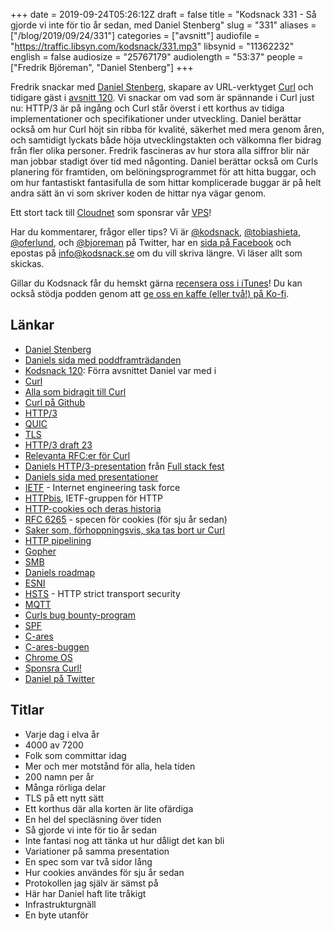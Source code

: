 +++
date = 2019-09-24T05:26:12Z
draft = false
title = "Kodsnack 331 - Så gjorde vi inte för tio år sedan, med Daniel Stenberg"
slug = "331"
aliases = ["/blog/2019/09/24/331"]
categories = ["avsnitt"]
audiofile = "https://traffic.libsyn.com/kodsnack/331.mp3"
libsynid = "11362232"
english = false
audiosize = "25767179"
audiolength = "53:37"
people = ["Fredrik Björeman", "Daniel Stenberg"]
+++

Fredrik snackar med [Daniel Stenberg](https://daniel.haxx.se/), skapare av URL-verktyget [Curl](https://curl.haxx.se/) och tidigare gäst i [avsnitt 120](https://kodsnack.se/120/). Vi snackar om vad som är spännande i Curl just nu: HTTP/3 är på ingång och Curl står överst i ett korthus av tidiga implementationer och specifikationer under utveckling. Daniel berättar också om hur Curl höjt sin ribba för kvalité, säkerhet med mera genom åren, och samtidigt lyckats både höja utvecklingstakten och välkomna fler bidrag från fler olika personer. Fredrik fascineras av hur stora alla siffror blir när man jobbar stadigt över tid med någonting. Daniel berättar också om Curls planering för framtiden, om belöningsprogrammet för att hitta buggar, och om hur fantastiskt fantasifulla de som hittar komplicerade buggar är på helt andra sätt än vi som skriver koden de hittar nya vägar genom.

Ett stort tack till [Cloudnet](http://www.cloudnet.se) som sponsrar vår [VPS](http://en.wikipedia.org/wiki/Virtual_private_server)!

Har du kommentarer, frågor eller tips? Vi är [@kodsnack](https://www.twitter.com/kodsnack), [@tobiashieta](https://www.twitter.com/tobiashieta), [@oferlund](https://www.twitter.com/oferlund), och [@bjoreman](https://www.twitter.com/bjoreman) på Twitter, har en [sida på Facebook](https://www.facebook.com/kodsnack) och epostas på [info@kodsnack.se](mailto:info@kodsnack.se) om du vill skriva längre. Vi läser allt som skickas.

Gillar du Kodsnack får du hemskt gärna [recensera oss i iTunes](http://itunes.apple.com/se/podcast/kodsnack/id561631498?l=en)! Du kan också stödja podden genom att <a href="https://ko-fi.com/kodsnack" rel="payment">ge oss en kaffe (eller två!) på Ko-fi</a>.

## Länkar ##
* [Daniel Stenberg](https://daniel.haxx.se/)
* [Daniels sida med poddframträdanden](https://daniel.haxx.se/podcasts.html)
* [Kodsnack 120](https://kodsnack.se/120/): Förra avsnittet Daniel var med i
* [Curl](https://curl.haxx.se/)
* [Alla som bidragit till Curl](https://curl.haxx.se/docs/thanks.html)
* [Curl på Github](https://github.com/curl)
* [HTTP/3](https://en.wikipedia.org/wiki/HTTP/3)
* [QUIC](https://en.wikipedia.org/wiki/QUIC)
* [TLS](https://en.wikipedia.org/wiki/Transport_Layer_Security)
* [HTTP/3 draft 23](https://tools.ietf.org/html/draft-ietf-quic-http-23)
* [Relevanta RFC:er för Curl](https://curl.haxx.se/rfc/)
* [Daniels HTTP/3-presentation](https://youtu.be/idViw4anA6E) från [Full stack fest](https://2019.fullstackfest.com/)
* [Daniels sida med presentationer](https://daniel.haxx.se/videos/)
* [IETF](https://en.wikipedia.org/wiki/Internet_Engineering_Task_Force) - Internet engineering task force
* [HTTPbis](https://datatracker.ietf.org/wg/httpbis/charter/), IETF-gruppen för HTTP
* [HTTP-cookies och deras historia](https://en.wikipedia.org/wiki/HTTP_cookie#History)
* [RFC 6265](https://tools.ietf.org/html/rfc6265) - specen för cookies (för sju år sedan)
* [Saker som, förhoppningsvis, ska tas bort ur Curl](https://curl.haxx.se/dev/deprecate.html)
* [HTTP pipelining](https://en.wikipedia.org/wiki/HTTP_pipelining)
* [Gopher](https://en.wikipedia.org/wiki/Gopher_%28protocol%29)
* [SMB](https://en.wikipedia.org/wiki/Server_Message_Block)
* [Daniels roadmap](https://curl.haxx.se/dev/roadmap.html)
* [ESNI](https://tools.ietf.org/html/draft-ietf-tls-esni-04)
* [HSTS](https://en.wikipedia.org/wiki/HTTP_Strict_Transport_Security) - HTTP strict transport security
* [MQTT](https://en.wikipedia.org/wiki/MQTT)
* [Curls bug bounty-program](https://curl.haxx.se/docs/bugbounty.html)
* [SPF](https://en.wikipedia.org/wiki/Sender_Policy_Framework)
* [C-ares](https://c-ares.haxx.se/)
* [C-ares-buggen](https://daniel.haxx.se/blog/2016/10/14/a-single-byte-write-opened-a-root-execution-exploit/)
* [Chrome OS](https://en.wikipedia.org/wiki/Chrome_OS)
* [Sponsra Curl!](https://curl.haxx.se/sponsors.html)
* [Daniel på Twitter](https://twitter.com/bagder)

## Titlar ##
* Varje dag i elva år
* 4000 av 7200
* Folk som committar idag
* Mer och mer motstånd för alla, hela tiden
* 200 namn per år
* Många rörliga delar
* TLS på ett nytt sätt
* Ett korthus där alla korten är lite ofärdiga
* En hel del specläsning över tiden
* Så gjorde vi inte för tio år sedan
* Inte fantasi nog att tänka ut hur dåligt det kan bli
* Variationer på samma presentation
* En spec som var två sidor lång
* Hur cookies användes för sju år sedan
* Protokollen jag själv är sämst på
* Här har Daniel haft lite tråkigt
* Infrastrukturgnäll
* En byte utanför